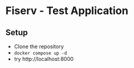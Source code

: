 # Fiserv - Test Application

## Setup
- Clone the repository
- ```docker compose up -d```
- try http://localhost:8000